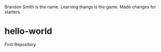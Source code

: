 Brandon Smith is the name.  Learning thangs is the game.  Made changes for starters

# hello-world
First Repository
